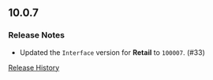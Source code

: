 ## 10.0.7

### Release Notes

- Updated the `Interface` version for **Retail** to `100007`. (#33)

[Release History](https://github.com/SFX-WoW/Masque_Cirque/wiki/History)
